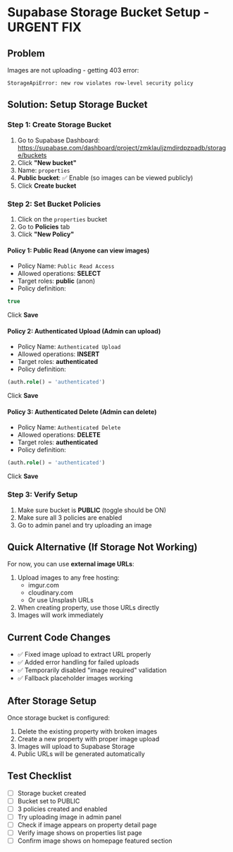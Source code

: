 # Supabase Storage Bucket Setup - URGENT FIX

## Problem
Images are not uploading - getting 403 error:
```
StorageApiError: new row violates row-level security policy
```

## Solution: Setup Storage Bucket

### Step 1: Create Storage Bucket
1. Go to Supabase Dashboard: https://supabase.com/dashboard/project/zmklauljzmdirdpzpadb/storage/buckets
2. Click **"New bucket"**
3. Name: `properties`
4. **Public bucket**: ✅ Enable (so images can be viewed publicly)
5. Click **Create bucket**

### Step 2: Set Bucket Policies
1. Click on the `properties` bucket
2. Go to **Policies** tab
3. Click **"New Policy"**

#### Policy 1: Public Read (Anyone can view images)
- Policy Name: `Public Read Access`
- Allowed operations: **SELECT**
- Target roles: **public** (anon)
- Policy definition:
```sql
true
```
Click **Save**

#### Policy 2: Authenticated Upload (Admin can upload)
- Policy Name: `Authenticated Upload`
- Allowed operations: **INSERT**
- Target roles: **authenticated**
- Policy definition:
```sql
(auth.role() = 'authenticated')
```
Click **Save**

#### Policy 3: Authenticated Delete (Admin can delete)
- Policy Name: `Authenticated Delete`  
- Allowed operations: **DELETE**
- Target roles: **authenticated**
- Policy definition:
```sql
(auth.role() = 'authenticated')
```
Click **Save**

### Step 3: Verify Setup
1. Make sure bucket is **PUBLIC** (toggle should be ON)
2. Make sure all 3 policies are enabled
3. Go to admin panel and try uploading an image

## Quick Alternative (If Storage Not Working)

For now, you can use **external image URLs**:
1. Upload images to any free hosting: 
   - imgur.com
   - cloudinary.com
   - Or use Unsplash URLs
2. When creating property, use those URLs directly
3. Images will work immediately

## Current Code Changes
- ✅ Fixed image upload to extract URL properly
- ✅ Added error handling for failed uploads
- ✅ Temporarily disabled "image required" validation
- ✅ Fallback placeholder images working

## After Storage Setup
Once storage bucket is configured:
1. Delete the existing property with broken images
2. Create a new property with proper image upload
3. Images will upload to Supabase Storage
4. Public URLs will be generated automatically

## Test Checklist
- [ ] Storage bucket created
- [ ] Bucket set to PUBLIC
- [ ] 3 policies created and enabled
- [ ] Try uploading image in admin panel
- [ ] Check if image appears on property detail page
- [ ] Verify image shows on properties list page
- [ ] Confirm image shows on homepage featured section

